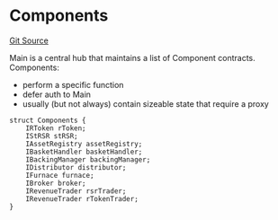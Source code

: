 # Components
[Git Source](https://github.com/larrythecucumber321/protocol/blob/aabf2c9d4120808940fb3be9193cb66ea71ac351/contracts/interfaces/IMain.sol)

Main is a central hub that maintains a list of Component contracts.
Components:
- perform a specific function
- defer auth to Main
- usually (but not always) contain sizeable state that require a proxy


```solidity
struct Components {
    IRToken rToken;
    IStRSR stRSR;
    IAssetRegistry assetRegistry;
    IBasketHandler basketHandler;
    IBackingManager backingManager;
    IDistributor distributor;
    IFurnace furnace;
    IBroker broker;
    IRevenueTrader rsrTrader;
    IRevenueTrader rTokenTrader;
}
```

